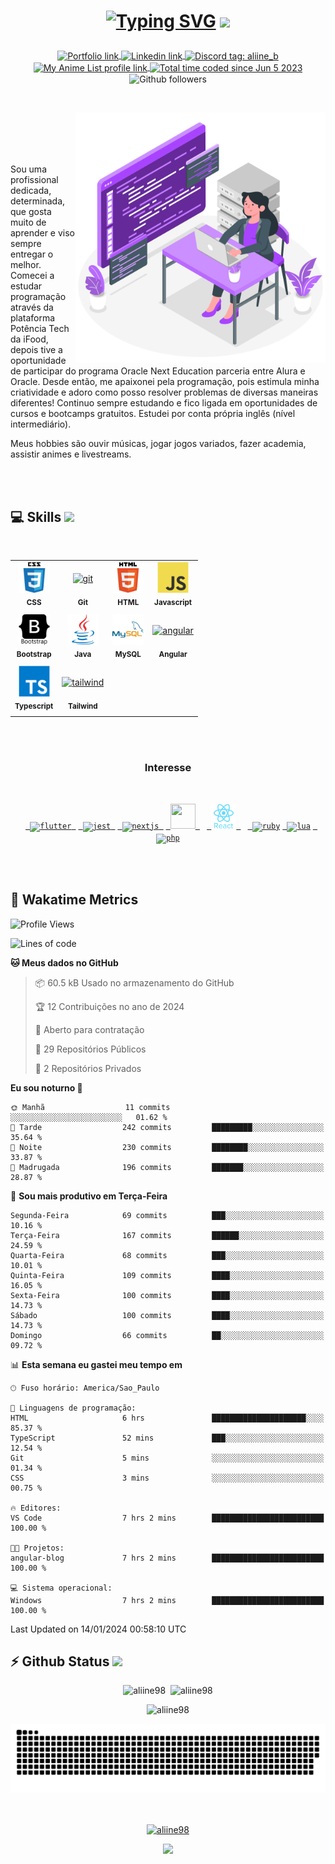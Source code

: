 # <p align = "center"><a href="https://readme-typing-svg.demolab.com/demo/" target="_blank"><img src="https://readme-typing-svg.demolab.com?font=Space+Mono&size=26&duration=4000&pause=102&color=980DE6&vCenter=true&width=480&lines=%E2%9C%A8+Ol%C3%A1%2C+sou+Aline+Bevilacqua%2C;%E2%9C%A8+Desenvolvedora+Front-end!" alt="Typing SVG" /></a> <img src = "https://media3.giphy.com/media/v1.Y2lkPTc5MGI3NjExYTg0ZWU5M2JlNWM1NzQ1ZTcxODEyMzlhZTkwODc3M2VjOGZlYzE1NyZjdD1z/WK2RKTHwsD9NS/giphy.gif" width = "40"></p>

<p align = "center">
    <a href="https://aliine98.github.io" target="_blank">
        <img alt="Portfolio link" align="center" src = "https://img.shields.io/badge/portfolio-8A2BE2?style=for-the-badge">
    </a>
    <a href="https://www.linkedin.com/in/aline-bevilacqua/" target="_blank">
        <img alt="Linkedin link" align="center" src = "https://img.shields.io/badge/LinkedIn-0077B5?style=for-the-badge&logo=linkedin&logoColor=white">
    </a>
    <a href="https://discord.com/" target="_blank">
        <img alt="Discord tag: aliine_b" align="center" src="https://img.shields.io/badge/-aliine__b-5865f2?style=flat-square&logo=Discord&logoColor=FFF" height="28">
    </a>
    <a href="https://myanimelist.net/profile/AyumiiK" target="_blank">
        <img alt="My Anime List profile link" align="center" src = "https://img.shields.io/static/v1?style=for-the-badge&message=MyAnimeList&color=2E51A2&logo=MyAnimeList&logoColor=FFFFFF&label=">
    </a>
    <a href="https://wakatime.com/@aliine"><img src="https://wakatime.com/badge/user/d705bdc6-1244-4026-9380-8de8c1599f8d.svg?style=for-the-badge" alt="Total time coded since Jun 5 2023" align="center"/></a>
    <img alt="Github followers" align="center" src="https://img.shields.io/github/followers/Aliine98?style=for-the-badge&color=bf0f47&logo=github&logoColor=white">
</p><br>

<a href="https://storyset.com/"><img src="./assets/coding-amico.svg" width="400" align="right"></a>

<div align="left">
<br><br><br><br>

Sou uma profissional dedicada, determinada, que gosta muito de aprender e viso sempre entregar o melhor. Comecei a estudar programação através da plataforma Potência Tech da iFood, depois tive a oportunidade de participar do programa Oracle Next Education parceria entre Alura e Oracle. Desde então, me apaixonei pela programação, pois estimula minha criatividade e adoro como posso resolver problemas de diversas maneiras diferentes! Continuo sempre estudando e fico ligada em oportunidades de cursos e bootcamps gratuitos.
Estudei por conta própria inglês (nível intermediário).

Meus hobbies são ouvir músicas, jogar jogos variados, fazer academia, assistir animes e livestreams.
</div>
<br><br>

## 💻 Skills <img src="https://i.giphy.com/media/jQ0G8ErXwiN5oKSSje/200w.webp" width="55">

<br>
<div align = "center">
    <table>
        <tr align="center">
            <td>
                <a href = "https://www.w3schools.com/css/" target = "_blank" rel = "noopener"> <img src = "https://raw.githubusercontent.com/devicons/devicon/master/icons/css3/css3-original-wordmark.svg" alt = "css3" width = "50"/></a>
            </td>
            <td>
                <a href = "https://git-scm.com/" target = "_blank" rel = "noopener"> <img src = "https://www.vectorlogo.zone/logos/git-scm/git-scm-icon.svg" alt = "git" width = "50"/> </a>
            </td>
            <td>
                 <a href = "https://www.w3.org/html/" target = "_blank" rel = "noopener"> <img src = "https://raw.githubusercontent.com/devicons/devicon/master/icons/html5/html5-original-wordmark.svg" alt = "html5" width = "50" /> </a>
            </td>
            <td>
                <a href = "https://developer.mozilla.org/en-US/docs/Web/JavaScript" target = "_blank" rel = "noopener"> <img src = "https://raw.githubusercontent.com/devicons/devicon/master/icons/javascript/javascript-original.svg" alt = "javascript" width = "50" /> </a>
            </td>
        </tr>
        <tr align="center">
            <td>
                <sup><strong>CSS</strong></sup>
            </td>
            <td>
                <sup><strong>Git</strong></sup>
            </td>
            <td>
                <sup><strong>HTML</strong></sup>
            </td>
            <td>
                <sup><strong>Javascript</strong></sup>
            </td>
        </tr>
        <tr align="center">
            <td>
                <a href = "https://getbootstrap.com" target = "_blank" rel = "noopener"> <img src = "https://raw.githubusercontent.com/devicons/devicon/master/icons/bootstrap/bootstrap-plain-wordmark.svg" alt = "bootstrap" width = "50""/> </a>
            </td>
            <td>
                <a href = "https://www.java.com" target = "_blank" rel = "noopener"> <img src = "https://raw.githubusercontent.com/devicons/devicon/master/icons/java/java-original.svg" alt = "java" width = "50" /> </a>
            </td>
            <td>
                <a href = "https://www.mysql.com/" target = "_blank" rel = "noopener"> <img src = "https://raw.githubusercontent.com/devicons/devicon/master/icons/mysql/mysql-original-wordmark.svg" alt = "mysql" width = "50" /> </a>
            </td>
            <td>
                <a href = "https://angular.io" target = "_blank" rel = "noopener"> <img src = "https://angular.io/assets/images/logos/angular/angular.svg" alt = "angular" width = "40" height = "40"/> </a>
            </td>
        </tr>
        <tr align="center">
            <td>
                <sup><strong>Bootstrap</strong></sup>
            </td>
            <td>
                <sup><strong>Java</strong></sup>
            </td>
            <td>
                <sup><strong>MySQL</strong></sup>
            </td>
            <td>
                <sup><strong>Angular</strong></sup>
            </td>
        </tr>
        <tr align="center">
            <td>
                <a href = "https://www.typescriptlang.org/" target = "_blank" rel = "noopener"> <img src = "https://raw.githubusercontent.com/devicons/devicon/master/icons/typescript/typescript-original.svg" alt = "typescript" width = "50" /> </a> 
            </td>
            <td>
                <a href = "https://tailwindcss.com/" target = "_blank" rel = "noopener"> <img src = "https://www.vectorlogo.zone/logos/tailwindcss/tailwindcss-icon.svg" alt = "tailwind" width = "50" height = "50"/></a>
            </td>
        </tr>
        <tr align="center">
            <td>
                <sup><strong>Typescript</strong></sup>
            </td>
            <td>
                <sup><strong>Tailwind</strong></sup>
            </td>
        </tr>
    </table>
</div>
<br><br>

### <p align = "center"> Interesse </p>

<br>
<p  align="center"> 
    <code><a href = "https://flutter.dev" target = "_blank" rel = "noopener"> <img src = "https://www.vectorlogo.zone/logos/flutterio/flutterio-icon.svg" alt = "flutter" width = "40" height = "40"/> </a></code> 
    <code><a href = "https://jestjs.io" target = "_blank" rel = "noopener"> <img src = "https://www.vectorlogo.zone/logos/jestjsio/jestjsio-icon.svg" alt = "jest" width = "40" height = "40"/> </a></code>
    <code><a href = "https://nextjs.org/" target = "_blank" rel = "noopener"> <img src = "https://d2nir1j4sou8ez.cloudfront.net/wp-content/uploads/2021/12/nextjs-boilerplate-logo.png" alt = "nextjs" width = "40" height = "40"/> </a></code>
    <code><a href = "https://vuejs.org/" target = "_blank" rel = "noopener"> <img src="https://cdn.jsdelivr.net/gh/devicons/devicon/icons/vuejs/vuejs-original.svg" width = "40" height = "40"/> </a> </code>
    <code><a href = "https://reactjs.org/" target = "_blank" rel = "noopener"> <img src = "https://raw.githubusercontent.com/devicons/devicon/master/icons/react/react-original-wordmark.svg" alt = "react" width = "40" height = "40"/> </a> </code>
    <code><a href = "https://www.ruby-lang.org/pt/" target = "_blank" rel = "noopener"> <img src = "https://cdn.jsdelivr.net/gh/devicons/devicon/icons/ruby/ruby-original.svg" alt = "ruby" width = "38" height = "38"/></a></code>
    <code><a href = "https://www.lua.org/portugues.html" target = "_blank" rel = "noopener"> <img src = "https://cdn.jsdelivr.net/gh/devicons/devicon/icons/lua/lua-original-wordmark.svg" alt = "lua" width = "40" height = "40"/></a></code>
    <code><a href = "https://www.php.net/" target = "_blank" rel = "noopener"> <img src = "https://cdn.jsdelivr.net/gh/devicons/devicon/icons/php/php-original.svg" alt = "php" width = "40" height = "40"/></a></code>
</p>
 <br><br>

## 🚀 Wakatime Metrics

<!--START_SECTION:waka-->
![Profile Views](http://img.shields.io/badge/Visualizac%C3%B5es%20do%20perfil-6-blue)

![Lines of code](https://img.shields.io/badge/Desde%20o%20Hello%20World%20eu%20escrevi-130.6%20thousand%20linhas%20de%20c%C3%B3digo-blue)

**🐱 Meus dados no GitHub** 

> 📦 60.5 kB Usado no armazenamento do GitHub 
 > 
> 🏆 12 Contribuições no ano de 2024
 > 
> 💼 Aberto para contratação
 > 
> 📜 29 Repositórios Públicos 
 > 
> 🔑 2 Repositórios Privados 
 > 
**Eu sou noturno 🦉** 

```text
🌞 Manhã                  11 commits          ░░░░░░░░░░░░░░░░░░░░░░░░░   01.62 % 
🌆 Tarde                  242 commits         █████████░░░░░░░░░░░░░░░░   35.64 % 
🌃 Noite                  230 commits         ████████░░░░░░░░░░░░░░░░░   33.87 % 
🌙 Madrugada              196 commits         ███████░░░░░░░░░░░░░░░░░░   28.87 % 
```
📅 **Sou mais produtivo em Terça-Feira** 

```text
Segunda-Feira            69 commits          ███░░░░░░░░░░░░░░░░░░░░░░   10.16 % 
Terça-Feira              167 commits         ██████░░░░░░░░░░░░░░░░░░░   24.59 % 
Quarta-Feira             68 commits          ███░░░░░░░░░░░░░░░░░░░░░░   10.01 % 
Quinta-Feira             109 commits         ████░░░░░░░░░░░░░░░░░░░░░   16.05 % 
Sexta-Feira              100 commits         ████░░░░░░░░░░░░░░░░░░░░░   14.73 % 
Sábado                   100 commits         ████░░░░░░░░░░░░░░░░░░░░░   14.73 % 
Domingo                  66 commits          ██░░░░░░░░░░░░░░░░░░░░░░░   09.72 % 
```


📊 **Esta semana eu gastei meu tempo em** 

```text
🕑︎ Fuso horário: America/Sao_Paulo

💬 Linguagens de programação: 
HTML                     6 hrs               █████████████████████░░░░   85.37 % 
TypeScript               52 mins             ███░░░░░░░░░░░░░░░░░░░░░░   12.54 % 
Git                      5 mins              ░░░░░░░░░░░░░░░░░░░░░░░░░   01.34 % 
CSS                      3 mins              ░░░░░░░░░░░░░░░░░░░░░░░░░   00.75 % 

🔥 Editores: 
VS Code                  7 hrs 2 mins        █████████████████████████   100.00 % 

🐱‍💻 Projetos: 
angular-blog             7 hrs 2 mins        █████████████████████████   100.00 % 

💻 Sistema operacional: 
Windows                  7 hrs 2 mins        █████████████████████████   100.00 % 
```


 Last Updated on 14/01/2024 00:58:10 UTC
<!--END_SECTION:waka-->
 
## ⚡ Github Status <img src="https://media0.giphy.com/media/tFqKgC5KSoZRm/200w.webp?cid=ecf05e47hcla6vyid9ijcrxlkfi0j7r01tyr61khwveug5qy&rid=200w.webp&ct=s" width="65">

<p align="center"><img src="https://my-github-readme-stats-git-master-aliine98.vercel.app/api?username=aliine98&show_icons=true&locale=en&theme=radical" alt="aliine98" />&nbsp;&nbsp;<img src = "https://my-github-readme-stats-git-master-aliine98.vercel.app/api/top-langs?username=aliine98&show_icons=true&locale=en&layout=compact&theme=radical&exclude_repo=my-github-readme-stats,github-readme-streak-stats,ajax-com-js-puro" alt = "aliine98" /></p>

<p align="center"><img src = "https://github-readme-streak-stats-aliine98.vercel.app/?user=aliine98&theme=default&theme=radical" alt = "aliine98" /></p>

<div align="center"><picture>
  <source media="(prefers-color-scheme: dark)" srcset="https://raw.githubusercontent.com/Aliine98/Aliine98/output/github-contribution-grid-snake-dark.svg">
  <source media="(prefers-color-scheme: light)" srcset="https://raw.githubusercontent.com/Aliine98/Aliine98/output/github-contribution-grid-snake.svg">
  <img alt="github contribution grid snake animation" src="https://raw.githubusercontent.com/Aliine98/Aliine98/output/github-contribution-grid-snake.svg">
</picture></div>
<br><br>
<p align="center"> <a href="https://github.com/ryo-ma/github-profile-trophy" target="_blank"><img src="https://github-profile-trophy.vercel.app/?username=aliine98&theme=radical&column=4" alt="aliine98" /></a> </p>

<p align = "center"><img src = "https://media4.giphy.com/media/jp74BJUjo1aifN1Rtn/giphy.gif?cid=ecf05e47kau4k3us5927t48mqlbqy35pxvq252k34i4x038g&rid=giphy.gif&ct=g" width = "600"></p>

